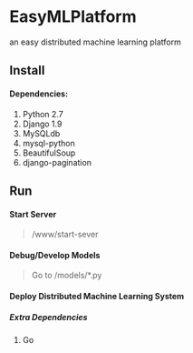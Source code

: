 # EasyMLPlatform
an easy distributed machine learning platform
## Install
#### Dependencies:
1. Python 2.7
2. Django 1.9
3. MySQLdb
4. mysql-python
5. BeautifulSoup
6. django-pagination

## Run

#### Start Server
> /www/start-sever

#### Debug/Develop Models
> Go to /models/*.py

#### Deploy Distributed Machine Learning System
##### Extra Dependencies
1. Go


